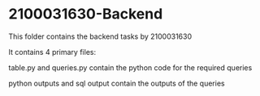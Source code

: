 # 2100031630-Backend
This folder contains the backend tasks by 2100031630

It contains 4 primary files:

table.py and queries.py contain the python code for the required queries

python outputs and sql output contain the outputs of the queries 
